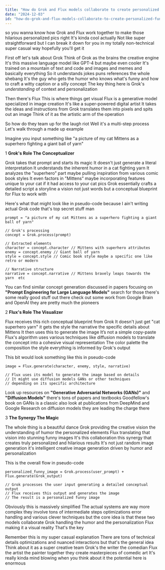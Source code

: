 ```yaml
---
title: "How do Grok and Flux models collaborate to create personalized funny images?"
date: "2024-12-03"
id: "how-do-grok-and-flux-models-collaborate-to-create-personalized-funny-images"
---
```


 so you wanna know how Grok and Flux work together to make those hilarious personalized pics right  It's kinda cool actually  Not like super straightforward but I can break it down for you in my totally non-technical super casual way hopefully you'll get it


First off  let's talk about Grok  Think of Grok as the brains the creative engine  It's this massive language model  like GPT-4 but maybe even cooler  It's trained on a mountain of text and code and images and memes and basically everything  So it understands jokes puns references  the whole shebang  It's the guy who gets the humor  who knows what's funny and how to craft a witty caption or a silly concept  The key thing here is Grok's *understanding* of context and personalization


Then there's Flux  This is where things get visual  Flux is a generative model specialized in image creation  It's like a super-powered digital artist  It takes the ideas and instructions from Grok  translates them into pixels and spits out an image  Think of it as the artistic arm of the operation


So how do they team up for the laugh riot  Well it's a multi-step process  Let's walk through a made up example  


Imagine you input something like "a picture of my cat Mittens as a superhero fighting a giant ball of yarn"


1  **Grok's Role The Conceptualizer**


Grok takes that prompt and starts its magic  It doesn't just generate a literal interpretation  It understands the inherent humor in a cat fighting yarn  It analyzes the "superhero" part  maybe pulling inspiration from various comic book styles  It even factors in "Mittens"  maybe incorporating features unique to your cat if it had access to your cat pics  Grok essentially crafts a detailed script a storyline a vision  not just words but a conceptual blueprint for Flux to work with


  Here's what that might look like in pseudo-code because I ain't writing actual Grok code that's top secret stuff man


```
prompt = "a picture of my cat Mittens as a superhero fighting a giant ball of yarn"

// Grok's processing
concept = Grok.process(prompt)

// Extracted elements
character = concept.character // Mittens with superhero attributes
enemy = concept.enemy // Giant ball of yarn
style = concept.style // Comic book style maybe a specific one like retro or modern

// Narrative structure
narrative = concept.narrative // Mittens bravely leaps towards the yarn  etc  
```

You can find similar concept generation discussed in papers focusing on  **"Prompt Engineering for Large Language Models"**  search for those  there's some really good stuff out there  check out some work from Google Brain and OpenAI  they are pretty much the pioneers


2  **Flux's Role The Visualizer**


Flux receives this rich conceptual blueprint from Grok  It doesn't just get "cat superhero yarn"  it gets the style the narrative the specific details about Mittens  It then uses this to generate the image  It’s not a simple copy-paste  Flux's algorithm uses various techniques  like diffusion models  to translate the concept into a cohesive visual representation  The color palette the composition the style everything is informed by Grok's output


This bit would look something like this in pseudo-code


```
image = Flux.generate(character, enemy, style, narrative)

// Flux uses its model to generate the image based on details
// It might use diffusion models GANs or other techniques
// depending on its specific architecture
```

Look up resources on **"Generative Adversarial Networks (GANs)"** and **"Diffusion Models"**  there's tons of papers and textbooks  Goodfellow's book on GANs is a classic  also look at publications from DeepMind and Google Research on diffusion models  they are leading the charge there


3  **The Synergy The Magic**


The whole thing is a beautiful dance  Grok providing the creative vision  the understanding of humor  the personalized elements  Flux translating that vision into stunning funny images  It's this collaboration this synergy that creates truly personalized and hilarious results  It's not just random image generation  it's intelligent creative image generation driven by humor and personalization


This is the overall flow in pseudo-code


```
personalized_funny_image = Grok.process(user_prompt) + Flux.generate(Grok_output)

// Grok processes the user input generating a detailed conceptual output
// Flux receives this output and generates the image
// The result is a personalized funny image
```


Obviously this is massively simplified  The actual systems are way more complex  they involve tons of intermediate steps optimizations  error handling  and various clever techniques  but the core idea is that these two models collaborate  Grok handling the humor and the personalization  Flux making it a visual reality  That's the key


Remember this is my super casual explanation  There are tons of technical details  optimizations  and nuanced interactions  but that's the general idea  Think about it as a super creative team  Grok's the writer the comedian  Flux the artist the painter  together they create masterpieces of comedic art  It's really kinda mind blowing when you think about it  the potential here is enormous
